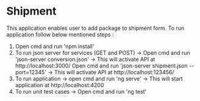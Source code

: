 # Shipment
This application enables user to add package to shipment form.
To run application follow below mentioned steps :
1. Open cmd and run 'npm install'
2. To run json server for services (GET and POST) -> 
    Open cmd and run 'json-server conversion.json' -> This will activate API at http://localhost:3000/
    Open cmd and run 'json-server shipment.json --port=12345' -> This will activate API at http://localhost:123456/
3. To run application -> open cmd and run 'ng serve' -> This will start application at http://localhost:4200
4. To run unit test cases -> Open cmd and run 'ng test'
